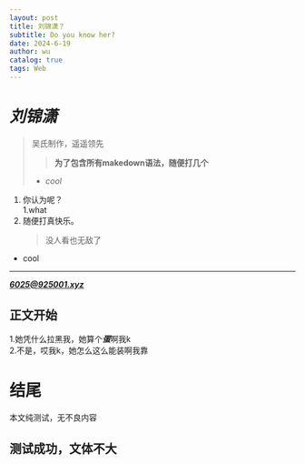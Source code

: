 ```yaml
---
layout: post
title: 刘锦潇？
subtitle: Do you know her?
date: 2024-6-19
author: wu
catalog: true
tags: Web
---
```


# ***刘锦潇***
> 吴氏制作，遥遥领先
> 
>>**为了包含所有makedown语法，随便打几个**
> - *cool*  

1. 你认为呢？  
    1.what
2. 随便打真快乐。  
    >没人看也无敌了  

* cool  
***
***<6025@925001.xyz>***

## 正文开始
1.她凭什么拉黑我，她算个***蛋***啊我k  
2.不是，哎我k，她怎么这么能装啊我靠
# 结尾
本文纯测试，无不良内容  
## 测试成功，文体不大
